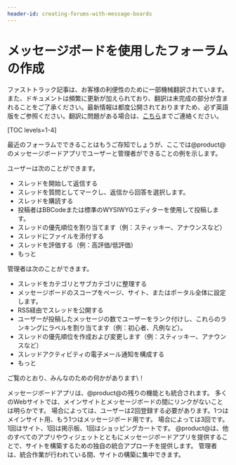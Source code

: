 ```yaml
---
header-id: creating-forums-with-message-boards
---
```


# メッセージボードを使用したフォーラムの作成

<p class="alert alert-info"><span class="wysiwyg-color-blue120">ファストトラック記事は、お客様の利便性のために一部機械翻訳されています。また、ドキュメントは頻繁に更新が加えられており、翻訳は未完成の部分が含まれることをご了承ください。最新情報は都度公開されておりますため、必ず英語版をご参照ください。翻訳に問題がある場合は、<a href="mailto:support-content-jp@liferay.com">こちら</a>までご連絡ください。</span></p>

[TOC levels=1-4]

最近のフォーラムでできることはもうご存知でしょうが、ここでは@product@のメッセージボードアプリでユーザーと管理者ができることの例を示します。

ユーザーは次のことができます。

  - スレッドを開始して返信する
  - スレッドを質問としてマークし、返信から回答を選択します。
  - スレッドを購読する
  - 投稿者はBBCodeまたは標準のWYSIWYGエディターを使用して投稿します。
  - スレッドの優先順位を割り当てます（例：スティッキー、アナウンスなど）
  - スレッドにファイルを添付する
  - スレッドを評価する（例：高評価/低評価）
  - もっと

管理者は次のことができます。

  - スレッドをカテゴリとサブカテゴリに整理する
  - メッセージボードのスコープをページ、サイト、またはポータル全体に設定します。
  - RSS経由でスレッドを公開する
  - ユーザーが投稿したメッセージの数でユーザーをランク付けし、これらのランキングにラベルを割り当てます（例：初心者、凡例など）。
  - スレッドの優先順位を作成および変更します（例：スティッキー、アナウンスなど）
  - スレッドアクティビティの電子メール通知を構成する
  - もっと

ご覧のとおり、みんなのための何かがあります\！

メッセージボードアプリは、@product@の残りの機能とも統合されます。 多くのWebサイトでは、メインサイトとメッセージボードの間にリンクがないことは明らかです。 場合によっては、ユーザーは2回登録する必要があります。1つはメインサイト用、もう1つはメッセージボード用です。 場合によっては3回です。1回はサイト、1回は掲示板、1回はショッピングカートです。 @product@は、他のすべてのアプリやウィジェットとともにメッセージボードアプリを提供することで、サイトを構築するための独自の統合アプローチを提供します。 管理者は、統合作業が行われている間、サイトの構築に集中できます。
